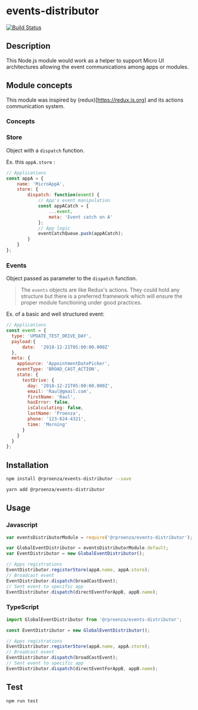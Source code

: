 # events-distributor
[![Build Status](https://travis-ci.org/rproenza86/events-distributor.svg?branch=master)](https://travis-ci.org/rproenza86/events-distributor)

## Description

This Node.js module would work as a helper to support Micro UI architectures allowing the event communications among apps or modules.

## Module concepts

This module was inspired by (redux)[https://redux.js.org] and its actions communication system.

### Concepts

### Store

Object with a `dispatch` function.

Ex. this `appA.store` :

```javascript
// Applications
const appA = {
    name: 'MicroAppA',
    store: {
        dispatch: function(event) {
            // App's event manipulation
            const appACatch = {
                ...event,
                meta: 'Event catch on A'
            };
            // App logic
            eventCatchQueue.push(appACatch);
        }
    }
};
```

### Events

Object passed as parameter  to the `dispatch` function.

> The `events` objects are like Redux's actions. They could hold any structure but there is a preferred framework which will ensure the proper module functioning under good practices.

Ex. of a basic and well structured event:

```javascript
// Applications
const event = {
  type: 'UPDATE_TEST_DRIVE_DAY',
  payload:{
      date:  '2018-12-21T05:00:00.000Z'
  },
  meta: {
    appSource: 'AppointmentDatePicker',
    eventType: 'BROAD_CAST_ACTION',
    state: {
      testDrive: {
        day: '2018-12-21T05:00:00.000Z',
        email: 'Raul@gmail.com',
        firstName: 'Raul',
        hasError: false,
        isCalculating: false,
        lastName: 'Proenza',
        phone: '123-624-4321',
        time: 'Morning'
      }
    }
  }
};
```

## Installation
```sh
npm install @rproenza/events-distributor --save

yarn add @rproenza/events-distributor
```

## Usage

### Javascript

```javascript
var eventsDistributorModule = require('@rproenza/events-distributor');

var GlobalEventDistributor = eventsDistributorModule.default;
var EventDistributor = new GlobalEventDistributor();

// Apps registrations
EventDistributor.registerStore(appA.name, appA.store);
// Broadcast event
EventDistributor.dispatch(broadCastEvent);
// Sent event to specific app
EventDistributor.dispatch(directEventForAppB, appB.name);
```

### TypeScript
```typescript
import GlobalEventDistributor from '@rproenza/events-distributor';

const EventDistributor = new GlobalEventDistributor();

// Apps registrations
EventDistributor.registerStore(appA.name, appA.store);
// Broadcast event
EventDistributor.dispatch(broadCastEvent);
// Sent event to specific app
EventDistributor.dispatch(directEventForAppB, appB.name);
```

## Test
```sh
npm run test
```